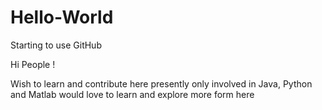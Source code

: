 # Hello-World
Starting to use GitHub

Hi People !

Wish to learn and contribute here 
presently only involved in Java, Python and Matlab would
love to learn and explore more form here
